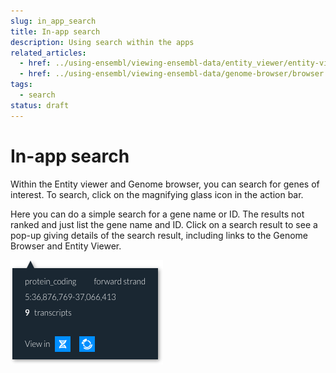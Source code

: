 ```yaml
---
slug: in_app_search
title: In-app search
description: Using search within the apps
related_articles:
  - href: ../using-ensembl/viewing-ensembl-data/entity_viewer/entity-viewer.md
  - href: ../using-ensembl/viewing-ensembl-data/genome-browser/browser.md
tags:
  - search
status: draft
---
```


# In-app search

Within the Entity viewer and Genome browser, you can search for genes of interest. To search, click on the magnifying glass icon in the action bar.

Here you can do a simple search for a gene name or ID. The results not ranked and just list the gene name and ID. Click on a search result to see a pop-up giving details of the search result, including links to the Genome Browser and Entity Viewer.

![](search_pop-up.png)
